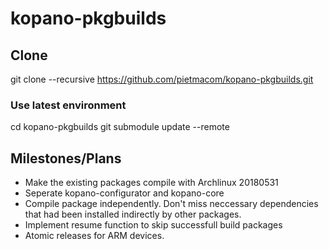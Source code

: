 # kopano-pkgbuilds

## Clone
git clone --recursive https://github.com/pietmacom/kopano-pkgbuilds.git

### Use latest environment

cd kopano-pkgbuilds
git submodule update --remote 

## Milestones/Plans
 - Make the existing packages compile with Archlinux 20180531
 - Seperate kopano-configurator and kopano-core
 - Compile package independently. Don't miss neccessary dependencies that had been installed indirectly by other packages.
 - Implement resume function to skip successfull build packages
 - Atomic releases for ARM devices.
